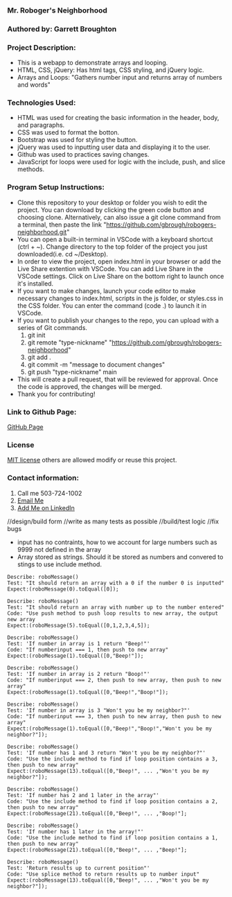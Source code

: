 ### Mr. Roboger's Neighborhood

### Authored by:  Garrett Broughton

### Project Description: 
  -   This is a webapp to demonstrate arrays and looping.
  -   HTML, CSS, jQuery: Has html tags, CSS styling, and jQuery logic.
  -   Arrays and Loops: "Gathers number input and returns array of numbers and words"

### Technologies Used:
  -   HTML was used for creating the basic information in the header, body, and paragraphs.
  -   CSS was used to format the botton.
  -   Bootstrap was used for styling the button.
  -   jQuery was used to inputting user data and displaying it to the user.
  -   Github was used to practices saving changes.
  -   JavaScript for loops were used for logic with the include, push, and slice methods.

### Program Setup Instructions: 
  -  Clone this repository to your desktop or folder you wish to edit the project. You can download by clicking the green code button and choosing clone. Alternatively,  can also issue a git clone command from a terminal, then paste the link "https://github.com/gbrough/robogers-neighborhood.git"
  -  You can open a built-in terminal in VSCode with a keyboard shortcut (ctrl + ~). Change directory to the top folder of the project you just downloaded(i.e. cd ~/Desktop).
  -  In order to view the project, open index.html in your browser or add the Live Share extention with VSCode. You can add Live Share in the VSCode settings. Click on Live Share on the bottom right to launch once it's installed.
  -  If you want to make changes, launch your code editor to make necessary changes to index.html, scripts in the js folder, or styles.css in the CSS folder. You can enter the command (code .) to launch it in VSCode.
  - If you want to publish your changes to the repo, you can upload with a series of Git commands.
    1. git init
    2. git remote "type-nickname" "https://github.com/gbrough/robogers-neighborhood"
    2. git add .
    3. git commit -m "message to document changes"
    4. git push "type-nickname" main
  - This will create a pull request, that will be reviewed for approval. Once the code is approved, the changes will be merged.
  - Thank you for contributing!

### Link to Github Page: 
<a href="https://gbrough.github.io/robogers-neighborhood">GitHub Page</a>

### License 
[MIT license](https://opensource.org/licenses/MIT) others are allowed modify or reuse this project.

### Contact information: 
  <ol>
    <li>Call me 503-724-1002</li>
    <li><a href="mailto:gbrough@gmail.com">Email Me</a></li>
    <li><a href="https://www.linkedin.com/in/gbroughton/">Add Me on LinkedIn</a></li>
  </ol>

//design/build form
//write as many tests as possible
//build/test logic
//fix bugs
  - input has no contraints, how to we account for large numbers such as 9999 not defined in the array
  - Array stored as strings. Should it be stored as numbers and convered to stings to use include method.



```
Describe: roboMessage()
Test: "It should return an array with a 0 if the number 0 is inputted"
Expect:(roboMessage(0).toEqual([0]);

Describe: roboMessage()
Test: "It should return an array with number up to the number entered"
Code: "Use push method to push loop results to new array, the output new array
Expect:(roboMessage(5).toEqual([0,1,2,3,4,5]);

Describe: roboMessage()
Test: 'If number in array is 1 return "Beep!"'
Code: "If numberinput === 1, then push to new array"
Expect:(roboMessage(1).toEqual([0,"Beep!"]);

Describe: roboMessage()
Test: 'If number in array is 2 return "Boop!"'
Code: "If numberinput === 2, then push to new array, then push to new array"
Expect:(roboMessage(1).toEqual([0,"Beep!","Boop!"]);

Describe: roboMessage()
Test: 'If number in array is 3 "Won't you be my neighbor?"'
Code: "If numberinput === 3, then push to new array, then push to new array"
Expect:(roboMessage(1).toEqual([0,"Beep!","Boop!","Won't you be my neighbor?"]);

Describe: roboMessage()
Test: 'If number has 1 and 3 return "Won't you be my neighbor?"'
Code: "Use the include method to find if loop position contains a 3, then push to new array"
Expect:(roboMessage(13).toEqual([0,"Beep!", ... ,"Won't you be my neighbor?"]);

Describe: roboMessage()
Test: 'If number has 2 and 1 later in the array"'
Code: "Use the include method to find if loop position contains a 2, then push to new array"
Expect:(roboMessage(21).toEqual([0,"Beep!", ... ,"Boop!"];

Describe: roboMessage()
Test: 'If number has 1 later in the array!"'
Code: "Use the include method to find if loop position contains a 1, then push to new array"
Expect:(roboMessage(21).toEqual([0,"Beep!", ... ,"Beep!"];

Describe: roboMessage()
Test: 'Return results up to current position"'
Code: "Use splice method to return results up to number input"
Expect:(roboMessage(13).toEqual([0,"Beep!", ... ,"Won't you be my neighbor?"]);